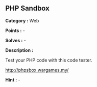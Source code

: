 ## PHP Sandbox

**Category :** Web

**Points :** -

**Solves :** -

**Description :**

Test your PHP code with this code tester.

http://phpsbox.wargames.my/

**Hint :** -

